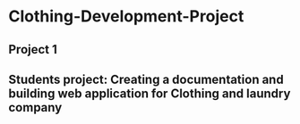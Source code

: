 # Clothing-Development-Project
## Project 1
## Students project: Creating a documentation and building web application for Clothing and laundry company
